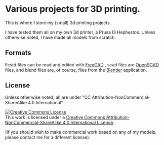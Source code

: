 # Various projects for 3D printing.

This is where I store my (small) 3d printing projects.

I have tested them all on my own 3d printer, a Prusa I3 Hephestos. Unless otherwise noted, I have made all models from scratch.

## Formats

Fcstd files can be read and edited with [FreeCAD](http://freecadweb.org/) , scad files are [OpenSCAD](http://www.openscad.org/) files, and blend files are, of course, files from the  [Blender](http://www.blender.org/) application.

## License

Unless otherwise noted, all are under "CC Attribution-NonCommercial-ShareAlike 4.0 International"

<a rel="license" href="http://creativecommons.org/licenses/by-nc-sa/4.0/"><img alt="Creative Commons License" style="border-width:0" src="https://i.creativecommons.org/l/by-nc-sa/4.0/88x31.png" /></a><br />This work is licensed under a <a rel="license" href="http://creativecommons.org/licenses/by-nc-sa/4.0/">Creative Commons Attribution-NonCommercial-ShareAlike 4.0 International License</a>.

(If you should wish to make commercial work based on any of my models, please contact me for a different license).